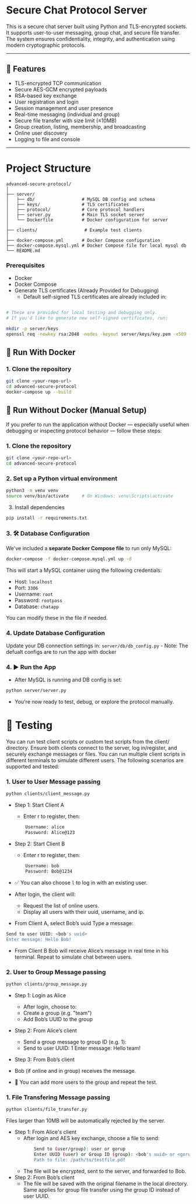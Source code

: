 # Secure Chat Protocol Server

This is a secure chat server built using Python and TLS-encrypted sockets. It supports user-to-user messaging, group chat, and secure file transfer. The system ensures confidentiality, integrity, and authentication using modern cryptographic protocols.

---

## 🚀 Features

- TLS-encrypted TCP communication
- Secure AES-GCM encrypted payloads
- RSA-based key exchange
- User registration and login
- Session management and user presence
- Real-time messaging (individual and group)
- Secure file transfer with size limit (≤10MB)
- Group creation, listing, membership, and broadcasting
- Online user discovery
- Logging to file and console

---

# Project Structure
```
advanced-secure-protocol/
│
├── server/
│   ├── db/                  # MySQL DB config and schema
│   ├── keys/                # TLS certificates
│   ├── protocol/            # Core protocol handlers
│   ├── server.py            # Main TLS socket server
│   └── Dockerfile           # Docker configuration for server
│
├── clients/                  # Example test clients
│
├── docker-compose.yml       # Docker Compose configuration
├── docker-compose.mysql.yml # Docker Compose file for local mysql db
└── README.md
```

### Prerequisites

- Docker
- Docker Compose
- Generate TLS certificates (Already Provided for Debugging)
	* Default self-signed TLS certificates are already included in:

```bash

# These are provided for local testing and debugging only.
# If you'd like to generate new self-signed certificates, run:

mkdir -p server/keys
openssl req -newkey rsa:2048 -nodes -keyout server/keys/key.pem -x509 -days 365 -out server/keys/cert.pem
```

## 🐳 Run With Docker 
### 1. Clone the repository

```bash
git clone <your-repo-url>
cd advanced-secure-protocol
docker-compose up --build
```


## 🧪 Run Without Docker (Manual Setup)

If you prefer to run the application without Docker — especially useful when debugging or inspecting protocol behavior — follow these steps:

### 1. Clone the repository

```bash
git clone <your-repo-url>
cd advanced-secure-protocol
```

### 2. Set up a Python virtual environment

```bash
python3 -m venv venv
source venv/bin/activate     # On Windows: venv\Scripts\activate
```
3. Install dependencies
```bash
pip install -r requirements.txt
```

### 3. 🛠️ Database Configuration 
We've included a **separate Docker Compose file** to run only MySQL:

```bash
docker-compose -f docker-compose.mysql.yml up -d
```
This will start a MySQL container using the following credentials:

- Host: `localhost`
- Port: `3306`
- Username: `root`
- Password: `rootpass`
- Database: `chatapp`

You can modify these in the file if needed.

### 4. Update Database Configuration
Update your DB connection settings in: `server/db/db_config.py`
    - Note: The defualt configs are to run the app with docker


### 4. ▶️ Run the App
- After MySQL is running and DB config is set:
```bash
python server/server.py
```
- You're now ready to test, debug, or explore the protocol manually.

# 🧪 Testing

You can run test client scripts or custom test scripts from the client/ directory.
Ensure both clients connect to the server, log in/register, and securely exchange messages or files.
You can run multiple client scripts in different terminals to simulate different users. The following scenarios are supported and tested:

### 1. User to User Message passing
```bash
python clients/client_message.py
```
- Step 1: Start Client A
    - Enter r to register, then:
    ```bash
        Username: alice
        Password: Alice@123
    ```
- Step 2: Start Client B
    - Enter r to register, then:
    ```bash
        Username: bob
        Password: Bob@1234
    ```
- ✅ You can also choose `l` to log in with an existing user.

- After login, the client will:
    - Request the list of online users.
    - Display all users with their uuid, username, and ip.
- From Client A, select Bob’s uuid
Type a message:
```bash
Send to user UUID: <bob's uuid>
Enter message: Hello Bob!
```
- From Client B
Bob will receive Alice’s message in real time in his terminal.
Repeat to simulate chat between users.


### 2. User to Group Message passing
```bash
python clients/group_message.py
```

- Step 1: Login as Alice
    - After login, choose to:
    - Create a group (e.g. "team")
    - Add Bob’s UUID to the group

- Step 2: From Alice’s client
    - Send a group message to group ID (e.g. 1):
    - Send to user UUID: 1
        Enter message: Hello team!
- Step 3: From Bob’s client

- Bob (if online and in group) receives the message.
- 🧪 You can add more users to the group and repeat the test.

### 1. File Transfering Message passing
```bash
python clients/file_transfer.py
```
Files larger than 10MB will be automatically rejected by the server.

- Step 1: From Alice's client
    - After login and AES key exchange, choose a file to send:
        ```bash
            Send to (user/group): user or gorup
            Enter UUID (user) or Group ID (group): <bob's uuid> or <gorup ID>
            Path to file: /path/to/testfile.pdf
        ```
    - The file will be encrypted, sent to the server, and forwarded to Bob.
- Step 2: From Bob’s client
    - The file will be saved with the original filename in the local directory.
Same applies for group file transfer using the group ID instead of user UUID.
